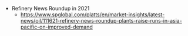 - Refinery News Roundup in 2021
	- https://www.spglobal.com/platts/en/market-insights/latest-news/oil/111621-refinery-news-roundup-plants-raise-runs-in-asia-pacific-on-improved-demand